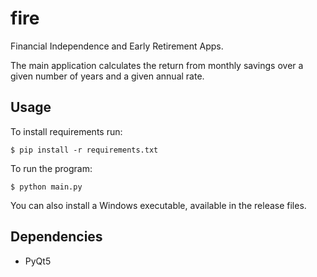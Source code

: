# fire

Financial Independence and Early Retirement Apps.

The main application calculates the return from monthly savings over a given 
number of years and a given annual rate.

## Usage

To install requirements run:

`$ pip install -r requirements.txt`

To run the program:

`$ python main.py`

You can also install a Windows executable, available in the release files.


## Dependencies

- PyQt5
